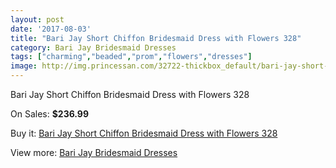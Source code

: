```yaml
---
layout: post
date: '2017-08-03'
title: "Bari Jay Short Chiffon Bridesmaid Dress with Flowers 328"
category: Bari Jay Bridesmaid Dresses
tags: ["charming","beaded","prom","flowers","dresses"]
image: http://img.princessan.com/32722-thickbox_default/bari-jay-short-chiffon-bridesmaid-dress-with-flowers-328.jpg
---
```

Bari Jay Short Chiffon Bridesmaid Dress with Flowers 328

On Sales: **$236.99**
<a href="https://www.princessan.com/en/15068-bari-jay-short-chiffon-bridesmaid-dress-with-flowers-328.html"><amp-img layout="responsive" width="600" height="600" src="//img.princessan.com/32722-thickbox_default/bari-jay-short-chiffon-bridesmaid-dress-with-flowers-328.jpg" alt="Bari Jay Short Chiffon Bridesmaid Dress with Flowers 328 0" /></a>

Buy it: [Bari Jay Short Chiffon Bridesmaid Dress with Flowers 328](https://www.princessan.com/en/15068-bari-jay-short-chiffon-bridesmaid-dress-with-flowers-328.html "Bari Jay Short Chiffon Bridesmaid Dress with Flowers 328")

View more: [Bari Jay Bridesmaid Dresses](https://www.princessan.com/en/109- "Bari Jay Bridesmaid Dresses")